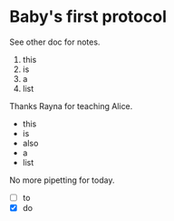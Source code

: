 # Baby's first protocol

See other doc for notes. 

1. this
2. is
3. a
4. list

Thanks Rayna for teaching Alice. 

- this
- is
- also
- a
- list

No more pipetting for today. 

- [ ] to
- [X] do

